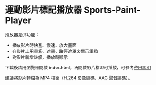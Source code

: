# 運動影片標記播放器 Sports-Paint-Player

播放器提供功能：

* 播放影片時快進、慢速、放大畫面
* 在影片上用畫筆、遮罩、路徑遮罩來標示重點
* 對影片新增註解，播放時顯示

下載後請用瀏覽器開啟 index.html，再開啟影片檔即可播放，可參考[使用說明](https://github.com/ottokang/Sports-Paint-Player/wiki/%E4%BD%BF%E7%94%A8%E8%AA%AA%E6%98%8E "運動影片標記播放器使用說明")

建議將影片轉檔為 MP4 檔案（H.264 影像編碼、AAC 聲音編碼）。
